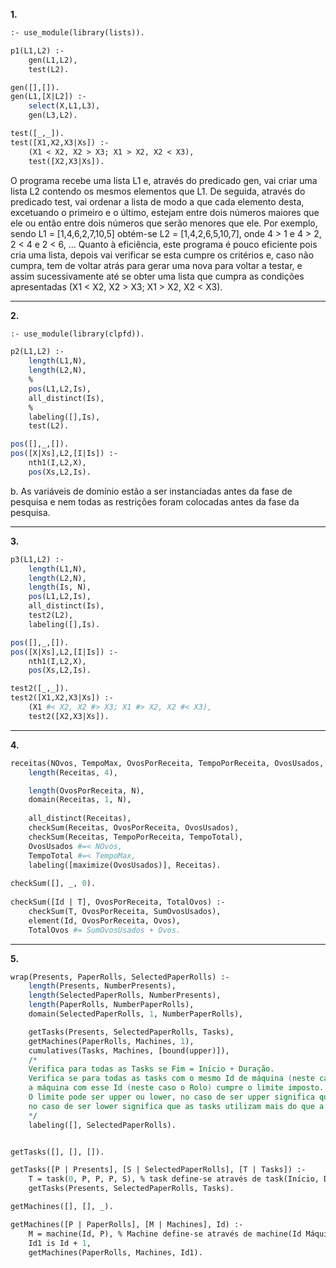 **1.**

```pl
:- use_module(library(lists)).

p1(L1,L2) :-
    gen(L1,L2),
    test(L2).

gen([],[]).
gen(L1,[X|L2]) :-
    select(X,L1,L3),
    gen(L3,L2).

test([_,_]).
test([X1,X2,X3|Xs]) :-
    (X1 < X2, X2 > X3; X1 > X2, X2 < X3),
    test([X2,X3|Xs]).
```

O programa recebe uma lista L1 e, através do predicado gen,  vai criar uma lista L2 contendo os mesmos elementos que L1. De seguida, através do predicado test, vai ordenar a lista de modo a que cada elemento desta, excetuando o primeiro e o último, estejam entre dois números maiores que ele ou então entre dois números que serão menores que ele.
Por exemplo, sendo L1 = [1,4,6,2,7,10,5] obtém-se L2 = [1,4,2,6,5,10,7], onde 4 > 1 e 4 > 2, 2 < 4 e 2 < 6, ...
Quanto à eficiência, este programa é pouco eficiente pois cria uma lista, depois vai verificar se esta cumpre os critérios e, caso não cumpra, tem de voltar atrás para gerar uma nova para voltar a testar, e assim sucessivamente até se obter uma lista que cumpra as condições apresentadas (X1 < X2, X2 > X3; X1 > X2, X2 < X3).

----

**2.**

```pl
:- use_module(library(clpfd)).

p2(L1,L2) :-
    length(L1,N),
    length(L2,N),
    %
    pos(L1,L2,Is),
    all_distinct(Is),
    %
    labeling([],Is),
    test(L2).

pos([],_,[]).
pos([X|Xs],L2,[I|Is]) :-
    nth1(I,L2,X),
    pos(Xs,L2,Is).
```

b.
As variáveis de domínio estão a ser instanciadas antes da fase de pesquisa e nem todas as restrições foram colocadas antes da fase da pesquisa.

----

**3.**

```pl
p3(L1,L2) :-
    length(L1,N),
    length(L2,N),
    length(Is, N),
    pos(L1,L2,Is),
    all_distinct(Is),
    test2(L2),
    labeling([],Is).

pos([],_,[]).
pos([X|Xs],L2,[I|Is]) :-
    nth1(I,L2,X),
    pos(Xs,L2,Is).

test2([_,_]).
test2([X1,X2,X3|Xs]) :-
    (X1 #< X2, X2 #> X3; X1 #> X2, X2 #< X3),
    test2([X2,X3|Xs]).
```

----

**4.**

```pl
receitas(NOvos, TempoMax, OvosPorReceita, TempoPorReceita, OvosUsados, Receitas) :-
    length(Receitas, 4),

    length(OvosPorReceita, N),
    domain(Receitas, 1, N),
    
    all_distinct(Receitas),
    checkSum(Receitas, OvosPorReceita, OvosUsados),
    checkSum(Receitas, TempoPorReceita, TempoTotal),
    OvosUsados #=< NOvos,
    TempoTotal #=< TempoMax,
    labeling([maximize(OvosUsados)], Receitas).
    
checkSum([], _, 0).
    
checkSum([Id | T], OvosPorReceita, TotalOvos) :-
    checkSum(T, OvosPorReceita, SumOvosUsados),
    element(Id, OvosPorReceita, Ovos),
    TotalOvos #= SumOvosUsados + Ovos.
```

----

**5.**

```pl
wrap(Presents, PaperRolls, SelectedPaperRolls) :-
    length(Presents, NumberPresents),
    length(SelectedPaperRolls, NumberPresents),
    length(PaperRolls, NumberPaperRolls),
    domain(SelectedPaperRolls, 1, NumberPaperRolls),

    getTasks(Presents, SelectedPaperRolls, Tasks),
    getMachines(PaperRolls, Machines, 1),
    cumulatives(Tasks, Machines, [bound(upper)]),
    /* 
    Verifica para todas as Tasks se Fim = Início + Duração.
    Verifica se para todas as tasks com o mesmo Id de máquina (neste caso com o mesmo RoloSelecionado)
    a máquina com esse Id (neste caso o Rolo) cumpre o limite imposto.
    O limite pode ser upper ou lower, no caso de ser upper significa que a máquina tem limite suficiente para todas,
    no caso de ser lower significa que as tasks utilizam mais do que a máquina tem.
    */
    labeling([], SelectedPaperRolls).


getTasks([], [], []).

getTasks([P | Presents], [S | SelectedPaperRolls], [T | Tasks]) :-
    T = task(0, P, P, P, S), % task define-se através de task(Início, Duração, Fim, Consumo, Id Máquina)
    getTasks(Presents, SelectedPaperRolls, Tasks).

getMachines([], [], _).

getMachines([P | PaperRolls], [M | Machines], Id) :-
    M = machine(Id, P), % Machine define-se através de machine(Id Máquina, Limite recurso)
    Id1 is Id + 1,
    getMachines(PaperRolls, Machines, Id1).
```

